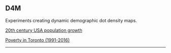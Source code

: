 ## D4M

Experiments creating dynamic demographic dot density maps.

[20th century USA population growth](https://jamaps.github.io/D4M/usa/usa_pop_1990_to_2000.gif)

[Poverty in Toronto (1991-2016)](https://jamaps.github.io/D4M/toronto/)

---
